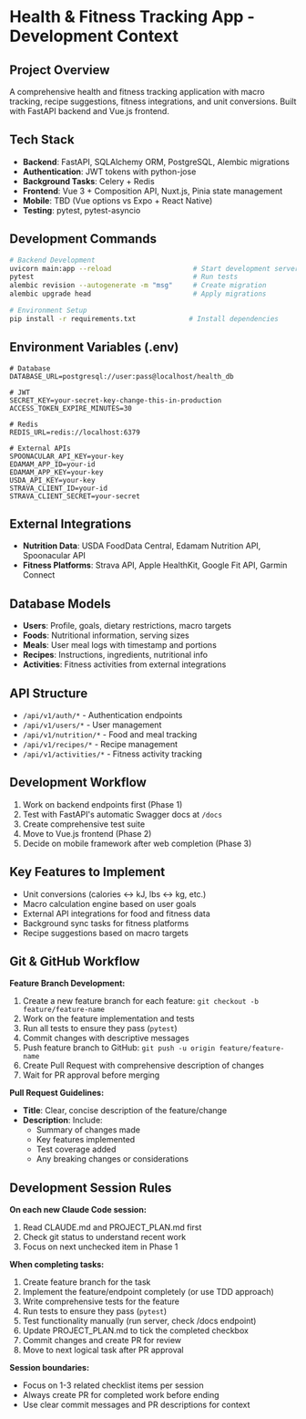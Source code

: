 # Health & Fitness Tracking App - Development Context

## Project Overview
A comprehensive health and fitness tracking application with macro tracking, recipe suggestions, fitness integrations, and unit conversions. Built with FastAPI backend and Vue.js frontend.

## Tech Stack
- **Backend**: FastAPI, SQLAlchemy ORM, PostgreSQL, Alembic migrations
- **Authentication**: JWT tokens with python-jose
- **Background Tasks**: Celery + Redis
- **Frontend**: Vue 3 + Composition API, Nuxt.js, Pinia state management
- **Mobile**: TBD (Vue options vs Expo + React Native)
- **Testing**: pytest, pytest-asyncio

## Development Commands
```bash
# Backend Development
uvicorn main:app --reload                    # Start development server
pytest                                       # Run tests
alembic revision --autogenerate -m "msg"     # Create migration
alembic upgrade head                         # Apply migrations

# Environment Setup
pip install -r requirements.txt             # Install dependencies
```

## Environment Variables (.env)
```
# Database
DATABASE_URL=postgresql://user:pass@localhost/health_db

# JWT
SECRET_KEY=your-secret-key-change-this-in-production
ACCESS_TOKEN_EXPIRE_MINUTES=30

# Redis
REDIS_URL=redis://localhost:6379

# External APIs
SPOONACULAR_API_KEY=your-key
EDAMAM_APP_ID=your-id
EDAMAM_APP_KEY=your-key
USDA_API_KEY=your-key
STRAVA_CLIENT_ID=your-id
STRAVA_CLIENT_SECRET=your-secret
```

## External Integrations
- **Nutrition Data**: USDA FoodData Central, Edamam Nutrition API, Spoonacular API
- **Fitness Platforms**: Strava API, Apple HealthKit, Google Fit API, Garmin Connect

## Database Models
- **Users**: Profile, goals, dietary restrictions, macro targets
- **Foods**: Nutritional information, serving sizes
- **Meals**: User meal logs with timestamp and portions
- **Recipes**: Instructions, ingredients, nutritional info
- **Activities**: Fitness activities from external integrations

## API Structure
- `/api/v1/auth/*` - Authentication endpoints
- `/api/v1/users/*` - User management
- `/api/v1/nutrition/*` - Food and meal tracking
- `/api/v1/recipes/*` - Recipe management
- `/api/v1/activities/*` - Fitness activity tracking

## Development Workflow
1. Work on backend endpoints first (Phase 1)
2. Test with FastAPI's automatic Swagger docs at `/docs`
3. Create comprehensive test suite
4. Move to Vue.js frontend (Phase 2)
5. Decide on mobile framework after web completion (Phase 3)

## Key Features to Implement
- Unit conversions (calories ↔ kJ, lbs ↔ kg, etc.)
- Macro calculation engine based on user goals
- External API integrations for food and fitness data
- Background sync tasks for fitness platforms
- Recipe suggestions based on macro targets

## Git & GitHub Workflow
**Feature Branch Development:**
1. Create a new feature branch for each feature: `git checkout -b feature/feature-name`
2. Work on the feature implementation and tests
3. Run all tests to ensure they pass (`pytest`)
4. Commit changes with descriptive messages
5. Push feature branch to GitHub: `git push -u origin feature/feature-name`
6. Create Pull Request with comprehensive description of changes
7. Wait for PR approval before merging

**Pull Request Guidelines:**
- **Title**: Clear, concise description of the feature/change
- **Description**: Include:
  - Summary of changes made
  - Key features implemented
  - Test coverage added
  - Any breaking changes or considerations

## Development Session Rules
**On each new Claude Code session:**
1. Read CLAUDE.md and PROJECT_PLAN.md first
2. Check git status to understand recent work
3. Focus on next unchecked item in Phase 1

**When completing tasks:**
1. Create feature branch for the task
2. Implement the feature/endpoint completely (or use TDD approach)
3. Write comprehensive tests for the feature
4. Run tests to ensure they pass (`pytest`)
5. Test functionality manually (run server, check /docs endpoint)
6. Update PROJECT_PLAN.md to tick the completed checkbox
7. Commit changes and create PR for review
8. Move to next logical task after PR approval

**Session boundaries:**
- Focus on 1-3 related checklist items per session
- Always create PR for completed work before ending
- Use clear commit messages and PR descriptions for context